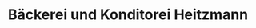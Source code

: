 ---
title: "Bäckerei und Konditorei Heitzmann"
url: /neukieritzsch/baeckerei-und-konditorei-heitzmann/
shop: Bäckerei
---